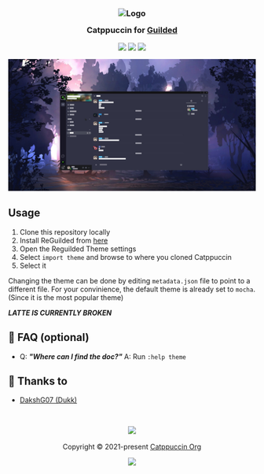 <h3 align="center">
	<img src="https://raw.githubusercontent.com/catppuccin/catppuccin/main/assets/logos/exports/1544x1544_circle.png" width="100" alt="Logo"/><br/>
	<img src="https://raw.githubusercontent.com/catppuccin/catppuccin/main/assets/misc/transparent.png" height="30" width="0px"/>
	Catppuccin for <a href="https://guilded.com">Guilded</a>
	<img src="https://raw.githubusercontent.com/catppuccin/catppuccin/main/assets/misc/transparent.png" height="30" width="0px"/>
</h3>

<p align="center">
	<a href="https://github.com/DakshG07/catppuccin-guilded/stargazers"><img src="https://img.shields.io/github/stars/DakshG07/catppuccin-guilded?colorA=363a4f&colorB=b7bdf8&style=for-the-badge"></a>
	<a href="https://github.com/DakshG07/catppuccin-guilded/issues"><img src="https://img.shields.io/github/issues/DakshG07/catppuccin-guilded?colorA=363a4f&colorB=f5a97f&style=for-the-badge"></a>
	<a href="https://github.com/DakshG07/catppuccin-guilded/contributors"><img src="https://img.shields.io/github/contributors/DakshG07/catppuccin-guilded?colorA=363a4f&colorB=a6da95&style=for-the-badge"></a>
</p>

<p align="center">
	<img src="https://github.com/DakshG07/catppuccin-guilded/blob/main/preview.jpg"/>
</p>

## Usage

1. Clone this repository locally
2. Install ReGuilded from <a href="https://reguilded.dev">here</a>
2. Open the Reguilded Theme settings
3. Select `import theme` and browse to where you cloned Catppuccin
4. Select it

Changing the theme can be done by editing `metadata.json` file to point to a different file.
For your convinience, the default theme is already set to `mocha`. (Since it is the most popular theme)

***LATTE IS CURRENTLY BROKEN***


## 🙋 FAQ (optional)

-	Q: **_"Where can I find the doc?"_**
	A: Run `:help theme`

	
## 💝 Thanks to

- [DakshG07 (Dukk)](https://github.com/DakshG07)

&nbsp;

<p align="center">
	<img src="https://raw.githubusercontent.com/catppuccin/catppuccin/main/assets/footers/gray0_ctp_on_line.svg?sanitize=true" />
</p>

<p align="center">
	Copyright &copy; 2021-present <a href="https://github.com/catppuccin" target="_blank">Catppuccin Org</a>
</p>

<p align="center">
	<a href="https://github.com/catppuccin/catppuccin/blob/main/LICENSE"><img src="https://img.shields.io/static/v1.svg?style=for-the-badge&label=License&message=MIT&logoColor=d9e0ee&colorA=363a4f&colorB=b7bdf8"/></a>
</p>

